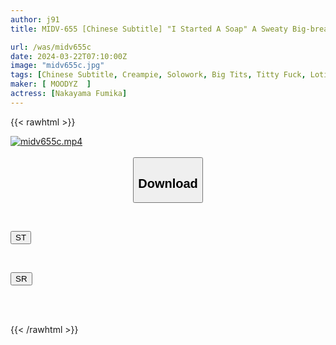 ```yaml
---
author: j91
title: MIDV-655 [Chinese Subtitle] "I Started A Soap" A Sweaty Big-breasted Married Woman Secretly Works In A Boring Countryside, Offering Nipple Binging Service And Creampie OK, Unlimited Ejaculation Soap Fumika Nakayama

url: /was/midv655c
date: 2024-03-22T07:10:00Z
image: "midv655c.jpg"
tags: [Chinese Subtitle, Creampie, Solowork, Big Tits, Titty Fuck, Lotion, Soapland	]
maker: [ MOODYZ  ]
actress: [Nakayama Fumika]
---
```



{{< rawhtml >}}

<div class="video" data-videoid="BLapOaaeQZuy03x">
    <a href="javascript:;">
        <img src="/was/midv655c/midv655c.jpg" width="WIDTH" height="HEIGHT" alt="midv655c.mp4" loading="lazy">
    </a>
</div>

<script type="text/javascript" src="https://j91.asia/asset/on-demand-st.js"></script>

<br>
  <link rel="stylesheet" href="https://j91.asia/asset/bs5.css">
  
  <center>
  <button class="btn btn-primary" type="button" data-bs-toggle="collapse" data-bs-target=".multi-collapse" aria-expanded="false" aria-controls="multiCollapseExample1 multiCollapseExample2"><h2>Download</h2></button></center>
</p>
<div class="row">
  <div class="col">
    <div class="collapse multi-collapse" id="multiCollapseExample1">
      <div class="card card-body">
	      	      <br>
<div class="buttons">  
<p><a href="https://streamtape.to/v/BLapOaaeQZuy03x" target="_blank"><button class="btn-hover color-3"><i class="fa fa-download"></i> ST</button></a></p></div>
    </div>
  </div>
</div>
  <div class="col">
    <div class="collapse multi-collapse" id="multiCollapseExample2">
      <div class="card card-body">
	      <br>
<div class="buttons">
<p><a href="https://rubystm.com/fkfgdqtlf7z7" target="_blank"><button class="btn-hover color-9"><i class="fa fa-download"></i> SR</button></a></p></div>
<br><br>
      </div>
    </div>
  </div>
</div>

{{< /rawhtml >}}
